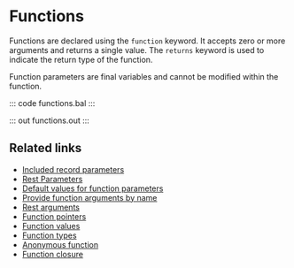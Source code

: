 # Functions

Functions are declared using the `function` keyword. It accepts zero or more arguments and returns a single value. The `returns` keyword is used to indicate the return type of the function.

Function parameters are final variables and cannot be modified within the function.

::: code functions.bal :::

::: out functions.out :::

## Related links
- [Included record parameters](/learn/by-example/included-record-parameters/)
- [Rest Parameters](/learn/by-example/rest-parameters/)
- [Default values for function parameters](/learn/by-example/default-values-for-function-parameters/)
- [Provide function arguments by name](/learn/by-example/provide-function-arguments-by-name/)
- [Rest arguments](/learn/by-example/rest-arguments/)
- [Function pointers](/learn/by-example/function-pointers/)
- [Function values](/learn/by-example/function-values/)
- [Function types](/learn/by-example/function-types/)
- [Anonymous function](/learn/by-example/anonymous-function/)
- [Function closure](/learn/by-example/function-closure/)
